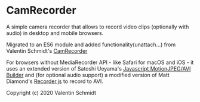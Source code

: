 # CamRecorder
A simple camera recorder that allows to record video clips (optionally with audio) in desktop and mobile browsers.

Migrated to an ES6 module and added functionality(unattach...) from  Valentin Schmidt's [CamRecorder](https://github.com/59de44955ebd/CamRecorder)

For browsers without MediaRecorder API - like Safari for macOS and iOS - it uses an extended version of Satoshi Ueyama's [Javascript MotionJPEG/AVI Builder](http://ushiroad.com/mjpeg/) and (for optional audio support) a modified version of Matt Diamond's [Recorder.js](https://github.com/mattdiamond/Recorderjs) to record to AVI. 

Copyright (c) 2020 Valentin Schmidt







